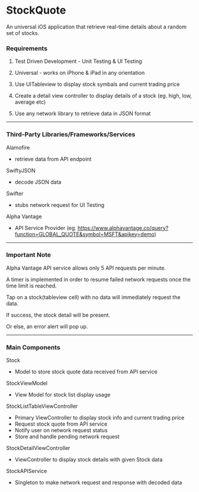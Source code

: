 # StockQuote

An universal iOS application that retrieve real-time details about a random set of stocks.

### Requirements

1) Test Driven Development - Unit Testing & UI Testing

2) Universal - works on iPhone & iPad in any orientation

3) Use UITableview to display stock symbals and current trading price

4) Create a detail view controller to display details of a stock (eg. high, low, average etc)

5) Use any network library to retrieve data in JSON format



------
### Third-Party Libraries/Frameworks/Services

Alamofire 
  - retrieve data from API endpoint

SwiftyJSON
  - decode JSON data
  
Swifter
  - stubs network request for UI Testing

Alpha Vantage
  - API Service Provider (eg. https://www.alphavantage.co/query?function=GLOBAL_QUOTE&symbol=MSFT&apikey=demo)



------
### Important Note

Alpha Vantage API service allows only 5 API requests per minute.

A timer is implemented in order to resume failed network requests once the time limit is reached.

Tap on a stock(tableview cell) with no data will immediately request the data.

If success, the stock detail will be present.

Or else, an error alert will pop up.



------
### Main Components

Stock
  - Model to store stock quote data received from API service

StockViewModel
  - View Model for stock list display usage

StockListTableViewController
  - Primary ViewController to display stock info and current trading price
  - Request stock quote from API service
  - Notify user on network request status
  - Store and handle pending network request
  
StockDetailViewController
  - ViewController to display stock details with given Stock data
  
StockAPIService
  - Singleton to make network request and response with decoded data
